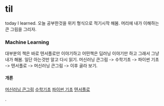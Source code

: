 # til
today I learned. 오늘 공부한것을 위키 형식으로 적기시작 해봄.
머리에 내가 이해하는 큰 그림을 그리자.

### Machine Learning
대부분의 책은 바로 텐서플로만 이야기하고 어떤책은 딥러닝 이야기만 하고 그래서 그냥 내가 해봄.
일단 아는것만 알고 다시 읽기.
머신러닝 큰그림 -> 수학기초 -> 파이썬 기초 -> 텐서플로 -> 머신러닝 큰그림 -> 이후 골라 보기.

#### 개론

[머신러닝 큰그림](BigPicture.md)
[수학기초](MathBasic.md)
[파이썬 기초](Python.md)
[텐서플로](Tensorflow.md)


.
